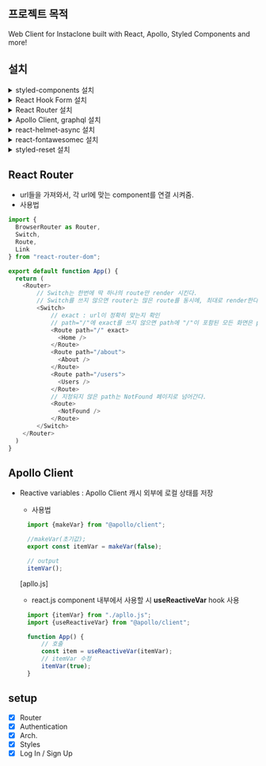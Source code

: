 ## 프로젝트 목적

Web Client for Instaclone built with React, Apollo, Styled Components and more!

## 설치

<details>
<summary>styled-components 설치 </summary>
  
```Shell
npm i styled-components
```
</details>

<details>
<summary>React Hook Form 설치 </summary>
  
```Shell
npm i react-hook-form
```
</details>

<details>
<summary>React Router 설치 </summary>
  
```Shell
npm i react-router-dom
```
</details>

<details>
<summary>Apollo Client, graphql 설치 </summary>
  
```Shell
npm i @apollo/client graphql
```
</details>

<details>
<summary>react-helmet-async 설치 </summary>
  
```Shell
npm i react-helmet-async
```
</details>

<details>
<summary>react-fontawesomec 설치 </summary>
  
```Shell
npm i --save @fortawesome/fontawesome-svg-core
npm install --save @fortawesome/free-solid-svg-icons
npm install --save @fortawesome/react-fontawesome
npm install --save @fortawesome/free-brands-svg-icons
npm install --save @fortawesome/free-regular-svg-icons
```
</details>

<details>
<summary>styled-reset 설치 </summary>
  
```Shell
npm i styled-reset
```
</details>

## React Router
- url들을 가져와서, 각 url에 맞는 component를 연결 시켜줌.
- 사용법
```javascript
import {
  BrowserRouter as Router,
  Switch,
  Route,
  Link
} from "react-router-dom";

export default function App() {
  return (
    <Router>
        // Switch는 한번에 딱 하나의 route만 render 시킨다.
        // Switch를 쓰지 않으면 router는 많은 route를 동시에, 최대로 render한다.
        <Switch>
            // exact : url이 정확히 맞는지 확인
            // path="/"에 exact를 쓰지 않으면 path에 "/"이 포함된 모든 화면은 path="/"인 Home 화면을 출력한다.
            <Route path="/" exact>
              <Home />
            </Route>
            <Route path="/about">
              <About />
            </Route>
            <Route path="/users">
              <Users />
            </Route>
            // 지정되지 않은 path는 NotFound 페이지로 넘어간다.
            <Route>
              <NotFound />
            </Route>
        </Switch>
    </Router>
  )
}
```

## Apollo Client
- Reactive variables : Apollo Client 캐시 외부에 로컬 상태를 저장
  - 사용법
  ```javascript
    import {makeVar} from "@apollo/client";

    //makeVar(초기값);
    export const itemVar = makeVar(false);

    // output
    itemVar();
  ``` 
  [apllo.js]

    - react.js component 내부에서 사용할 시 **useReactiveVar** hook 사용
  ```js
    import {itemVar} from "./apllo.js";
    import {useReactiveVar} from "@apollo/client";

    function App() {
        // 호출
        const item = useReactiveVar(itemVar);
        // itemVar 수정
        itemVar(true);
    }

  ```

## setup
-   [x] Router
-   [x] Authentication
-   [x] Arch.
-   [x] Styles
-   [x] Log In / Sign Up
